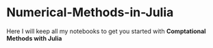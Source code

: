 # Numerical-Methods-in-Julia

Here I will keep all my notebooks to get you started with **Comptational Methods with Julia**

